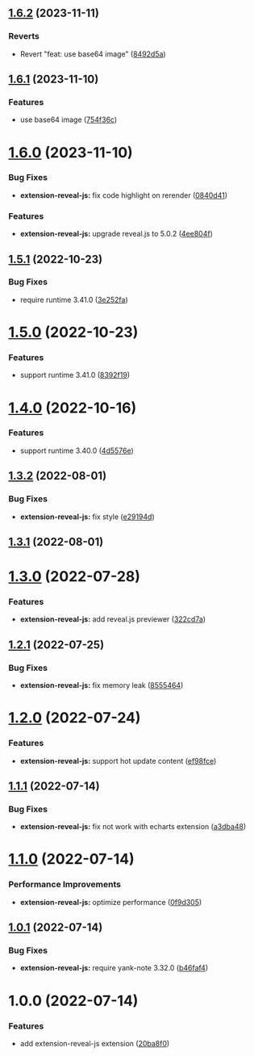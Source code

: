 ## [1.6.2](https://github.com/purocean/yank-note-extension/compare/extension-reveal-js-1.6.1...extension-reveal-js-1.6.2) (2023-11-11)


### Reverts

* Revert "feat: use base64 image" ([8492d5a](https://github.com/purocean/yank-note-extension/commit/8492d5a0c1c84991d56b06f9176632f8406d1e26))



## [1.6.1](https://github.com/purocean/yank-note-extension/compare/extension-reveal-js-1.6.0...extension-reveal-js-1.6.1) (2023-11-10)


### Features

* use base64 image ([754f36c](https://github.com/purocean/yank-note-extension/commit/754f36c8da832dadff392c1df9bd79b7921acfe0))



# [1.6.0](https://github.com/purocean/yank-note-extension/compare/extension-reveal-js-1.5.1...extension-reveal-js-1.6.0) (2023-11-10)


### Bug Fixes

* **extension-reveal-js:** fix code highlight on rerender ([0840d41](https://github.com/purocean/yank-note-extension/commit/0840d41077ce252058c7c0ba15563928b28e558e))


### Features

* **extension-reveal-js:** upgrade reveal.js to 5.0.2 ([4ee804f](https://github.com/purocean/yank-note-extension/commit/4ee804f2d357095a68a7150829fe43f0590c0e72))



## [1.5.1](https://github.com/purocean/yank-note-extension/compare/extension-reveal-js-1.5.0...extension-reveal-js-1.5.1) (2022-10-23)


### Bug Fixes

* require runtime 3.41.0 ([3e252fa](https://github.com/purocean/yank-note-extension/commit/3e252fa8243bb248ceebb3800290d6119e3c3a74))



# [1.5.0](https://github.com/purocean/yank-note-extension/compare/extension-reveal-js-1.4.0...extension-reveal-js-1.5.0) (2022-10-23)


### Features

* support runtime 3.41.0 ([8392f19](https://github.com/purocean/yank-note-extension/commit/8392f19642a0f3842b279a2d660153e5dc0e1cda))



# [1.4.0](https://github.com/purocean/yank-note-extension/compare/extension-reveal-js-1.3.2...extension-reveal-js-1.4.0) (2022-10-16)


### Features

* support runtime 3.40.0 ([4d5576e](https://github.com/purocean/yank-note-extension/commit/4d5576e4099609e08b35ac35502d88165be4b71c))



## [1.3.2](https://github.com/purocean/yank-note-extension/compare/extension-reveal-js-1.3.1...extension-reveal-js-1.3.2) (2022-08-01)


### Bug Fixes

* **extension-reveal-js:** fix style ([e29194d](https://github.com/purocean/yank-note-extension/commit/e29194dceccd8de85f1aae2c19b0c01c4ba5bb5c))



## [1.3.1](https://github.com/purocean/yank-note-extension/compare/extension-reveal-js-1.3.0...extension-reveal-js-1.3.1) (2022-08-01)



# [1.3.0](https://github.com/purocean/yank-note-extension/compare/extension-reveal-js-1.2.1...extension-reveal-js-1.3.0) (2022-07-28)


### Features

* **extension-reveal-js:** add reveal.js previewer ([322cd7a](https://github.com/purocean/yank-note-extension/commit/322cd7a8b0a589f7962ddc7b40c4efcf9d346676))



## [1.2.1](https://github.com/purocean/yank-note-extension/compare/extension-reveal-js-1.2.0...extension-reveal-js-1.2.1) (2022-07-25)


### Bug Fixes

* **extension-reveal-js:** fix memory leak ([8555464](https://github.com/purocean/yank-note-extension/commit/8555464bb7021cd07e79963647ce232917dd0aa8))



# [1.2.0](https://github.com/purocean/yank-note-extension/compare/extension-reveal-js-1.1.1...extension-reveal-js-1.2.0) (2022-07-24)


### Features

* **extension-reveal-js:** support hot update content ([ef98fce](https://github.com/purocean/yank-note-extension/commit/ef98fce1d25d461f124702dc8d016c2ebaef6f93))



## [1.1.1](https://github.com/purocean/yank-note-extension/compare/extension-reveal-js-1.1.0...extension-reveal-js-1.1.1) (2022-07-14)


### Bug Fixes

* **extension-reveal-js:** fix not work with echarts extension ([a3dba48](https://github.com/purocean/yank-note-extension/commit/a3dba488a1b48365fa0e701f6a5480419bbe3f89))



# [1.1.0](https://github.com/purocean/yank-note-extension/compare/extension-reveal-js-1.0.1...extension-reveal-js-1.1.0) (2022-07-14)


### Performance Improvements

* **extension-reveal-js:** optimize performance ([0f9d305](https://github.com/purocean/yank-note-extension/commit/0f9d30585ccd3af6a24ec9e17e28c1e3dcd0fad0))



## [1.0.1](https://github.com/purocean/yank-note-extension/compare/extension-reveal-js-1.0.0...extension-reveal-js-1.0.1) (2022-07-14)


### Bug Fixes

* **extension-reveal-js:** require yank-note 3.32.0 ([b46faf4](https://github.com/purocean/yank-note-extension/commit/b46faf4e48bf0bac0370e90642f6e616c81d57d4))



# 1.0.0 (2022-07-14)


### Features

* add extension-reveal-js extension ([20ba8f0](https://github.com/purocean/yank-note-extension/commit/20ba8f0d2c079c45b24fdbada3138cd219f6c8f4))



